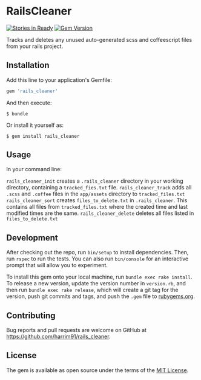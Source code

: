 # RailsCleaner

[![Stories in Ready](https://badge.waffle.io/harrim91/rails_cleaner.svg?label=ready&title=Ready)](http://waffle.io/harrim91/rails_cleaner)
[![Gem Version](https://badge.fury.io/rb/rails_cleaner.svg)](https://badge.fury.io/rb/rails_cleaner)


Tracks and deletes any unused auto-generated scss and coffeescript files from your rails project.

## Installation

Add this line to your application's Gemfile:

```ruby
gem 'rails_cleaner'
```

And then execute:

    $ bundle

Or install it yourself as:

    $ gem install rails_cleaner

## Usage

In your command line:

`rails_cleaner_init` creates a `.rails_cleaner` directory in your working directory, containing a `tracked_fies.txt` file.
`rails_cleaner_track` adds all `.scss` and `.coffee` files in the `app/assets` directory to `tracked_files.txt`
`rails_cleaner_sort` creates `files_to_delete.txt` in `.rails_cleaner`. This contains all files from `tracked_files.txt` where the created time and last modified times are the same.
`rails_cleaner_delete` deletes all files listed in `files_to_delete.txt`

## Development

After checking out the repo, run `bin/setup` to install dependencies. Then, run `rspec` to run the tests. You can also run `bin/console` for an interactive prompt that will allow you to experiment.

To install this gem onto your local machine, run `bundle exec rake install`. To release a new version, update the version number in `version.rb`, and then run `bundle exec rake release`, which will create a git tag for the version, push git commits and tags, and push the `.gem` file to [rubygems.org](https://rubygems.org).

## Contributing

Bug reports and pull requests are welcome on GitHub at https://github.com/harrim91/rails_cleaner.


## License

The gem is available as open source under the terms of the [MIT License](http://opensource.org/licenses/MIT).

